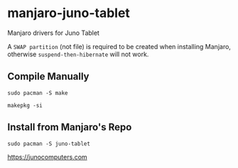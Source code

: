 # manjaro-juno-tablet
Manjaro drivers for Juno Tablet

A ```SWAP partition``` (not file) is required to be created when installing Manjaro, otherwise ```suspend-then-hibernate``` will not work.

## Compile Manually

```sudo pacman -S make```

```makepkg -si```

## Install from Manjaro's Repo

```sudo pacman -S juno-tablet```

<a href="https://junocomputers.com">https://junocomputers.com</a>
